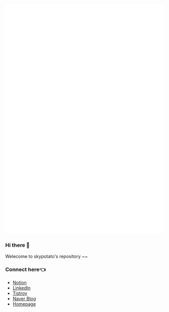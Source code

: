 <!--
**skypotato/skypotato** is a ✨ _special_ ✨ repository because its `README.md` (this file) appears on your GitHub profile.

Here are some ideas to get you started:

- 🔭 I’m currently working on ...
- 🌱 I’m currently learning ...
- 👯 I’m looking to collaborate on ...
- 🤔 I’m looking for help with ...
- 💬 Ask me about ...
- 📫 How to reach me: ...
- 😄 Pronouns: ...
- ⚡ Fun fact: ...
-->
![Metrics](https://github.com/skypotato/skypotato/blob/main/github-metrics.svg)

### Hi there 👋
Welecome to skypotato's repository ~~

### Connect here👈
- [Notion](https://skypotato.notion.site/afd9831a547049abba023720431826f2)
- [LinkedIn](https://www.linkedin.com/in/%ED%98%84%EC%88%98-%EC%9D%B4-57ba58210)
- [Tistroy](https://skypotato-note.tistory.com)
- [Naver Blog](https://blog.naver.com/hunsooski)
- [Homepage](http://skypotato.pe.kr)
